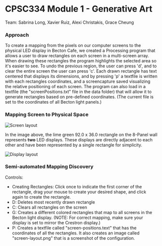 # CPSC334 Module 1 - Generative Art
Team: Sabrina Long, Xavier Ruiz, Alexi Christakis, Grace Cheung

### Approach
To create a mapping from the pixels on our computer screens to the physical LED display in Becton Cafe, we created a Processing program that allows a user to draw rectangles on each screen in a multi-screen array. When drawing these rectangles the program highlights the selected area so it's easier to see. To undo the previous region, the user can press 'd', and to clear the entire screen the user can press 'c'. Each drawn rectangle has text centered that displays its dimensions, and by pressing 'p' a textfile is written with each rectangles coordinates, and a screencapture saved visualizing the relative positioning of each screen. The program can also load in a textfile (the "screenPositions.txt" file in the data folder) that will allow it to generate rectangles based on pre-defined coordinates. (The current file is set to the coordinates of all Becton light panels.)

### Mapping Screen to Physical Space
![Screen layout](https://github.com/slongarama/cpsc334-generative-art/blob/master/screendiagram.png)

In the image above, the lime green 92.0 x 36.0 rectangle on the 8-Panel wall represents **two** LED displays. These displays are directly adjacent to each other and have been represented by a single rectangle for simplicity. 

![Display layout](https://github.com/slongarama/cpsc334-generative-art/blob/master/displaydiagram.png)

### Semi-automated Mapping Discovery

Controls:
* Creating Rectangles: Click once to indicate the first corner of the rectangle, drag your mouse to create your desired shape, and click again to create the rectangle.
* D: Deletes most recently drawn rectangle
* C: Clears all rectangles on the screen
* G: Creates a different colored rectangles that map to all screens in the Becton light display. (NOTE: For correct mapping, make sure your display is set to mirror the Crestron display.)
* P: Creates a textfile called "screen-positions.text" that has the coordinates of all the rectangles. It also creates an image called "screen-layout.png" that is a screenshot of the configuration.




